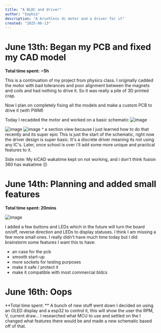```yaml
---
title: "A BLDC and driver"
author: "Sophia"
description: "A brushless dc motor and a driver for it"
created: "2025-06-13"
---
```

# June 13th: Began my PCB and fixed my CAD model

**Total time spent: ~5h**

This is a continuation of my project from physics class. I originally cadded the motor with bad tolerances and poor alignment between the magnets and coils and had nothing to drive it.
So it was really a pile of 3D printed crap. 

Now I plan on completely fixing all the models and make a custom PCB to drive it (with PWM) 

Today I recadded the motor and worked on a basic schematic
![image](https://github.com/user-attachments/assets/b18d0699-c844-4d04-8c96-410b34224612)

![image](https://github.com/user-attachments/assets/cd8bc1e1-d3f9-4139-9f9d-40f303253915)
![image](https://github.com/user-attachments/assets/1df7d0f2-cb2c-4179-9653-132d3f8a3a28)
^ a section view because I just learned how to do that recently and its super epic
This is just the start of the schematic, right now the driver design is super basic. It's a discrete driver meaning its not using any IC's. Later, once school is over i'll add some more unique and practical features to it.

Side note: My kiCAD wakatime kept on not working, and i don't think fusion 360 has wakatime 😔

# June 14th: Planning and added small features

**Total time spent: 20mins**


![image](https://github.com/user-attachments/assets/724de8ed-ba91-471f-956a-3230b34abac0)


I added a few buttons and LEDs which in the future will turn the board on/off, reverse direction and LEDs to display statuses. I think I am missing a few more small ones. 
I really didn't have much time today but I did brainstorm some features I want this to have:
- an case for the pcb
- smooth start-up
- more sockets for testing purposes
- make it safe / protect it
- make it compatible with most commercial bldcs 

# June 16th: Oops

**Total time spent: **
A bunch of new stuff went down
I decided on using an OLED display and a esp32 to control it, this will show the user the RPM, V, current draw...
I researched what MCU to use and settled on the 
I changed what features there would be and made a new schematic based off of that.
